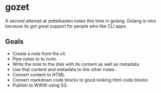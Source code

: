 # gozet

A second attempt at zettelkasten notes this time in golang. Golang is nice because its got great support for people who like CLI apps.

## Goals
 * Create a note from the cli. 
 * Pipe notes to to nvim. 
 * Write the note to the disk with its content as well as metadata. 
 * Use that content and metadata to link other notes. 
 * Convert content to HTML 
 * Convert markdown code blocks to good looking html code blocks
 * Publish to WWW using S3.

